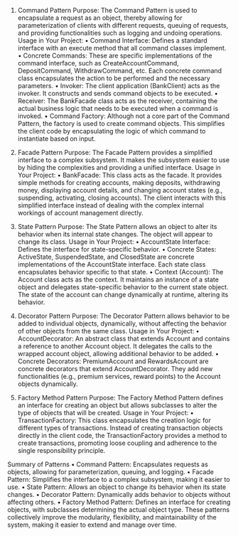 1. Command Pattern
Purpose: The Command Pattern is used to encapsulate a request as an object, thereby allowing for parameterization of clients with different requests, queuing of requests, and providing functionalities such as logging and undoing operations.
Usage in Your Project:
•	Command Interface: Defines a standard interface with an execute method that all command classes implement.
•	Concrete Commands: These are specific implementations of the command interface, such as CreateAccountCommand, DepositCommand, WithdrawCommand, etc. Each concrete command class encapsulates the action to be performed and the necessary parameters.
•	Invoker: The client application (BankClient) acts as the invoker. It constructs and sends command objects to be executed.
•	Receiver: The BankFacade class acts as the receiver, containing the actual business logic that needs to be executed when a command is invoked.
•	Command Factory: Although not a core part of the Command Pattern, the factory is used to create command objects. This simplifies the client code by encapsulating the logic of which command to instantiate based on input.

2. Facade Pattern
Purpose: The Facade Pattern provides a simplified interface to a complex subsystem. It makes the subsystem easier to use by hiding the complexities and providing a unified interface.
Usage in Your Project:
•	BankFacade: This class acts as the facade. It provides simple methods for creating accounts, making deposits, withdrawing money, displaying account details, and changing account states (e.g., suspending, activating, closing accounts). The client interacts with this simplified interface instead of dealing with the complex internal workings of account management directly.

3. State Pattern
Purpose: The State Pattern allows an object to alter its behavior when its internal state changes. The object will appear to change its class.
Usage in Your Project:
•	AccountState Interface: Defines the interface for state-specific behavior.
•	Concrete States: ActiveState, SuspendedState, and ClosedState are concrete implementations of the AccountState interface. Each state class encapsulates behavior specific to that state.
•	Context (Account): The Account class acts as the context. It maintains an instance of a state object and delegates state-specific behavior to the current state object. The state of the account can change dynamically at runtime, altering its behavior.

4. Decorator Pattern
Purpose: The Decorator Pattern allows behavior to be added to individual objects, dynamically, without affecting the behavior of other objects from the same class.
Usage in Your Project:
•	AccountDecorator: An abstract class that extends Account and contains a reference to another Account object. It delegates the calls to the wrapped account object, allowing additional behavior to be added.
•	Concrete Decorators: PremiumAccount and RewardsAccount are concrete decorators that extend AccountDecorator. They add new functionalities (e.g., premium services, reward points) to the Account objects dynamically.

5. Factory Method Pattern
Purpose: The Factory Method Pattern defines an interface for creating an object but allows subclasses to alter the type of objects that will be created.
Usage in Your Project:
•	TransactionFactory: This class encapsulates the creation logic for different types of transactions. Instead of creating transaction objects directly in the client code, the TransactionFactory provides a method to create transactions, promoting loose coupling and adherence to the single responsibility principle.

Summary of Patterns
•	Command Pattern: Encapsulates requests as objects, allowing for parameterization, queuing, and logging.
•	Facade Pattern: Simplifies the interface to a complex subsystem, making it easier to use.
•	State Pattern: Allows an object to change its behavior when its state changes.
•	Decorator Pattern: Dynamically adds behavior to objects without affecting others.
•	Factory Method Pattern: Defines an interface for creating objects, with subclasses determining the actual object type.
These patterns collectively improve the modularity, flexibility, and maintainability of the system, making it easier to extend and manage over time.

